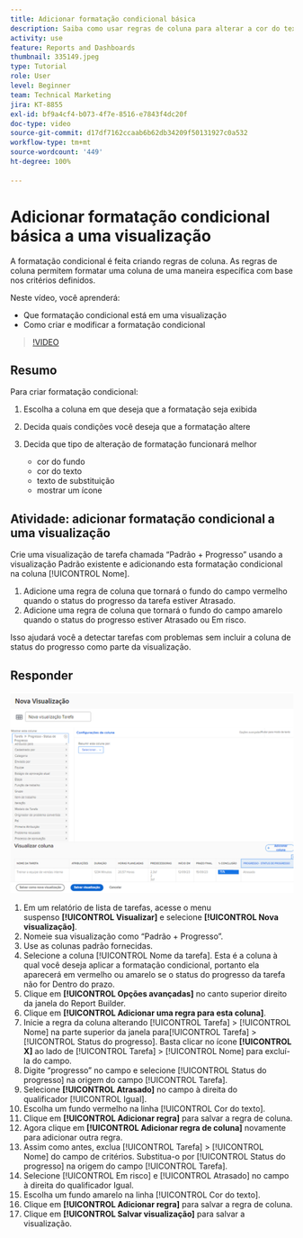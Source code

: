 ```yaml
---
title: Adicionar formatação condicional básica
description: Saiba como usar regras de coluna para alterar a cor do texto, a formatação e as cores do plano de fundo em um relatório ou exibição, com base nos critérios definidos.
activity: use
feature: Reports and Dashboards
thumbnail: 335149.jpeg
type: Tutorial
role: User
level: Beginner
team: Technical Marketing
jira: KT-8855
exl-id: bf9a4cf4-b073-4f7e-8516-e7843f4dc20f
doc-type: video
source-git-commit: d17df7162ccaab6b62db34209f50131927c0a532
workflow-type: tm+mt
source-wordcount: '449'
ht-degree: 100%

---
```


# Adicionar formatação condicional básica a uma visualização

A formatação condicional é feita criando regras de coluna. As regras de coluna permitem formatar uma coluna de uma maneira específica com base nos critérios definidos.

Neste vídeo, você aprenderá:

* Que formatação condicional está em uma visualização
* Como criar e modificar a formatação condicional

>[!VIDEO](https://video.tv.adobe.com/v/335149/?quality=12&learn=on&enablevpops)

## Resumo

Para criar formatação condicional:

1. Escolha a coluna em que deseja que a formatação seja exibida
1. Decida quais condições você deseja que a formatação altere
1. Decida que tipo de alteração de formatação funcionará melhor

   * cor do fundo
   * cor do texto
   * texto de substituição
   * mostrar um ícone

## Atividade: adicionar formatação condicional a uma visualização

Crie uma visualização de tarefa chamada “Padrão + Progresso” usando a visualização Padrão existente e adicionando esta formatação condicional na coluna [!UICONTROL Nome].

1. Adicione uma regra de coluna que tornará o fundo do campo vermelho quando o status do progresso da tarefa estiver Atrasado.
1. Adicione uma regra de coluna que tornará o fundo do campo amarelo quando o status do progresso estiver Atrasado ou Em risco.

Isso ajudará você a detectar tarefas com problemas sem incluir a coluna de status do progresso como parte da visualização.

## Responder

![Uma imagem da tela para criar uma nova regra de coluna](assets/conditional-formatting-exercise.png)

1. Em um relatório de lista de tarefas, acesse o menu suspenso **[!UICONTROL Visualizar]** e selecione **[!UICONTROL Nova visualização]**.
1. Nomeie sua visualização como “Padrão + Progresso”.
1. Use as colunas padrão fornecidas.
1. Selecione a coluna [!UICONTROL Nome da tarefa]. Esta é a coluna à qual você deseja aplicar a formatação condicional, portanto ela aparecerá em vermelho ou amarelo se o status do progresso da tarefa não for Dentro do prazo.
1. Clique em **[!UICONTROL Opções avançadas]** no canto superior direito da janela do Report Builder.
1. Clique em **[!UICONTROL Adicionar uma regra para esta coluna]**.
1. Inicie a regra da coluna alterando [!UICONTROL Tarefa] > [!UICONTROL Nome] na parte superior da janela para[!UICONTROL  Tarefa] > [!UICONTROL Status do progresso]. Basta clicar no ícone **[!UICONTROL X]** ao lado de [!UICONTROL Tarefa] > [!UICONTROL Nome] para excluí-la do campo.
1. Digite “progresso” no campo e selecione [!UICONTROL Status do progresso] na origem do campo [!UICONTROL Tarefa].
1. Selecione **[!UICONTROL Atrasado]** no campo à direita do qualificador [!UICONTROL Igual].
1. Escolha um fundo vermelho na linha [!UICONTROL Cor do texto].
1. Clique em **[!UICONTROL Adicionar regra]** para salvar a regra de coluna.
1. Agora clique em **[!UICONTROL Adicionar regra de coluna]** novamente para adicionar outra regra.
1. Assim como antes, exclua [!UICONTROL Tarefa] > [!UICONTROL Nome] do campo de critérios. Substitua-o por [!UICONTROL Status do progresso] na origem do campo [!UICONTROL Tarefa].
1. Selecione [!UICONTROL Em risco] e [!UICONTROL Atrasado] no campo à direita do qualificador Igual.
1. Escolha um fundo amarelo na linha [!UICONTROL Cor do texto].
1. Clique em **[!UICONTROL Adicionar regra]** para salvar a regra de coluna.
1. Clique em **[!UICONTROL Salvar visualização]** para salvar a visualização.
